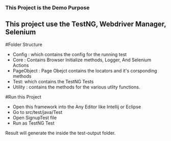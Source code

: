 ### This Project is the Demo Purpose

## This project use the TestNG, Webdriver Manager, Selenium

#Folder Structure

- Config : which contains the config for the running test
- Core : Contains Browser Initialize methods, Logger, And Selenium Actions
- PageObject : Page Obejct contains the locators and it's corsponding methods
- Test: which contains the TestNG Tests
- Utility : contains the methods for the various utlity functions.


#Run this Project


- Open this framework into the Any Editor like Intellij or Eclipse
- Go to src/test/java/Test
- Open SignupTest file
- Run as TestNG Test

Result will generate the inside the test-output folder.